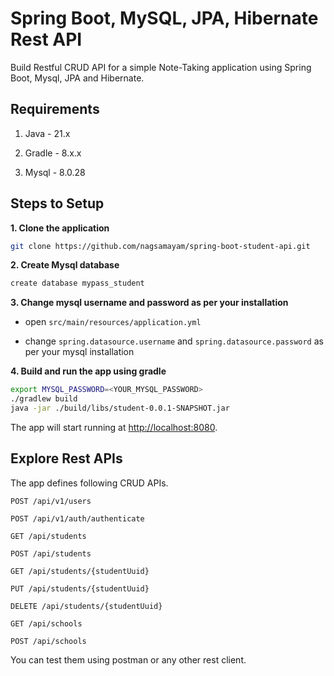 # Spring Boot, MySQL, JPA, Hibernate Rest API

Build Restful CRUD API for a simple Note-Taking application using Spring Boot, Mysql, JPA and Hibernate.

## Requirements

1. Java - 21.x

2. Gradle - 8.x.x

3. Mysql - 8.0.28

## Steps to Setup

**1. Clone the application**

```bash
git clone https://github.com/nagsamayam/spring-boot-student-api.git
```

**2. Create Mysql database**
```bash
create database mypass_student
```

**3. Change mysql username and password as per your installation**

+ open `src/main/resources/application.yml`

+ change `spring.datasource.username` and `spring.datasource.password` as per your mysql installation

**4. Build and run the app using gradle**

```bash
export MYSQL_PASSWORD=<YOUR_MYSQL_PASSWORD>
./gradlew build
java -jar ./build/libs/student-0.0.1-SNAPSHOT.jar
```

The app will start running at <http://localhost:8080>.

## Explore Rest APIs

The app defines following CRUD APIs.

    POST /api/v1/users

    POST /api/v1/auth/authenticate

    GET /api/students
    
    POST /api/students
    
    GET /api/students/{studentUuid}
    
    PUT /api/students/{studentUuid}
    
    DELETE /api/students/{studentUuid}

    GET /api/schools

    POST /api/schools

You can test them using postman or any other rest client.

